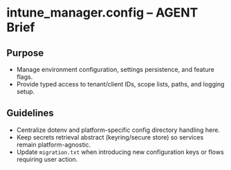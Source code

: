 # intune_manager.config – AGENT Brief

## Purpose
- Manage environment configuration, settings persistence, and feature flags.
- Provide typed access to tenant/client IDs, scope lists, paths, and logging setup.

## Guidelines
- Centralize dotenv and platform-specific config directory handling here.
- Keep secrets retrieval abstract (keyring/secure store) so services remain platform-agnostic.
- Update `migration.txt` when introducing new configuration keys or flows requiring user action.

